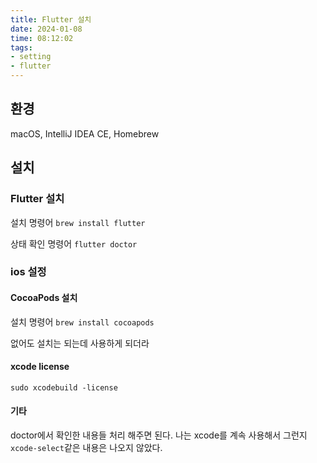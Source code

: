```yaml
---
title: Flutter 설치
date: 2024-01-08
time: 08:12:02
tags: 
- setting
- flutter
---
```

## 환경
macOS, IntelliJ IDEA CE, Homebrew

## 설치
### Flutter 설치
설치 명령어
`brew install flutter`

상태 확인 명령어
`flutter doctor`
### ios 설정
#### CocoaPods 설치
설치 명령어
`brew install cocoapods`

없어도 설치는 되는데 사용하게 되더라
#### xcode license
`sudo xcodebuild -license`
#### 기타
doctor에서 확인한 내용들 처리 해주면 된다. 나는 xcode를 계속 사용해서 그런지 `xcode-select`같은 내용은 나오지 않았다.

